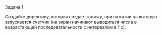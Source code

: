 Задача 1

Создайте директиву, которая создает кнопку, при нажатии на которую запускается счетчик (на экран начинают выводиться числа в возрастающей последовательности с интервалом в 1 с).